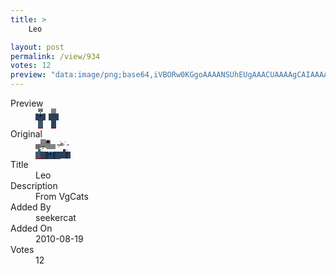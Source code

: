 ```yaml
---
title: >
    Leo

layout: post
permalink: /view/934
votes: 12
preview: "data:image/png;base64,iVBORw0KGgoAAAANSUhEUgAAACUAAAAgCAIAAAAaMSbnAAAABnRSTlMA/wD/AP5AXyvrAAABGklEQVRIiWP8//8fAwy0tLQyYAM1NdVYxdEAMdqZiDGIimAQ2FdXW4vGoK19NAUsaPyampqamho4m4GBoaWlhYr2ofgPbhMTIyMTIyOaIFUAuv8g4N///1S0Axkw6jhEwDmKccsZGBgub+qHi+j6FTIwMNxfFAkXubx/GbJ+XccokuxDCc9Lk9wwVWAVJBugp0+I6Q82Fj/YWEx1y7DYhwb+/f3NKyBMRfuwpJf/D7bL67tAGPzCElS0jAG//6jrMwhA8R8tLEADg6C8HrWPAsD4H6mo1HWMxKro8v7lSDy0opWRJO0syPrFJMRxOAtP8Y2QYmbCpQwhPtzjb9S+UftG7Rs4+xiR+2OzGLFbn4akBg9oxKG9Hkk7ACI2Tje9BqCDAAAAAElFTkSuQmCC"
---
```

<dl class="side-by-side">
<dt>Preview</dt>
<dd>
    <img class="preview" src="data:image/png;base64,iVBORw0KGgoAAAANSUhEUgAAACUAAAAgCAIAAAAaMSbnAAAABnRSTlMA/wD/AP5AXyvrAAABGklEQVRIiWP8//8fAwy0tLQyYAM1NdVYxdEAMdqZiDGIimAQ2FdXW4vGoK19NAUsaPyampqamho4m4GBoaWlhYr2ofgPbhMTIyMTIyOaIFUAuv8g4N///1S0Axkw6jhEwDmKccsZGBgub+qHi+j6FTIwMNxfFAkXubx/GbJ+XccokuxDCc9Lk9wwVWAVJBugp0+I6Q82Fj/YWEx1y7DYhwb+/f3NKyBMRfuwpJf/D7bL67tAGPzCElS0jAG//6jrMwhA8R8tLEADg6C8HrWPAsD4H6mo1HWMxKro8v7lSDy0opWRJO0syPrFJMRxOAtP8Y2QYmbCpQwhPtzjb9S+UftG7Rs4+xiR+2OzGLFbn4akBg9oxKG9Hkk7ACI2Tje9BqCDAAAAAElFTkSuQmCC">
</dd>
<dt>Original</dt>
<dd>
    <img class="preview" src="data:image/png;base64,iVBORw0KGgoAAAANSUhEUgAAAEAAAAAgCAYAAACinX6EAAABI0lEQVR42u2XXQqDMAyA40HGdoCN7Qgi7HGwt3kKd4WB73vfy+7laToqFGpoE3+qazWBD0SrJp9NsQBM1HWtKJqmIYHUQwQwAqqqaskAOpjzIiDA+8dcEwHSAoHCFMIJ8BH6A4iA0FOfK4Brgam4iqVajxIwapbEIsCeTUPFue5Pcgb0WXxn63FOgF7ZXcehBSy+2MUo4C+rPCXAF3O2QBQC9GbGDvOTE1JEtALMbq5vJCsAR1E+lU1s29tjXiqb4PmJABGwMQG4YMy5eJDsL9cOt69qOdzfHcx5PB4XNBTueYsLMBJcAlxjVylAo4uGLGvRx75xmxGwO+W9El6NAF9imxQwJOHkBUxNWASIABEgAhYV8AFQFC+GuQVwgfcCOLj6f9IcsFlm94J6AAAAAElFTkSuQmCC">
</dd>
<dt>Title</dt>
<dd>Leo</dd>
<dt>Description</dt>
<dd>From VgCats</dd>
<dt>Added By</dt>
<dd>seekercat</dd>
<dt>Added On</dt>
<dd>2010-08-19</dd>
<dt>Votes</dt>
<dd>12</dd>
</dl>
